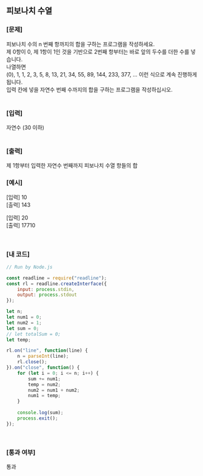 ## 피보나치 수열

### [문제]
피보나치 수의 n 번째 항까지의 합을 구하는 프로그램을 작성하세요.  
제 0항이 0, 제 1항이 1인 것을 기반으로 2번째 항부터는 바로 앞의 두수를 더한 수를 넣습니다.  
나열하면  
(0), 1, 1, 2, 3, 5, 8, 13, 21, 34, 55, 89, 144, 233, 377, ... 이런 식으로 계속 진행하게 됩니다.  
입력 칸에 넣을 자연수 번째 수까지의 합을 구하는 프로그램을 작성하십시오.  
<br/>

### [입력]
자연수 (30 이하)  
<br/>

### [출력]
제 1항부터 입력한 자연수 번째까지 피보나치 수열 항들의 합
<br/>

### [예시]
[입력] 10  
[출력] 143  

[입력] 20  
[출력] 17710  


<br/>

### [내 코드]
```javascript
// Run by Node.js

const readline = require("readline");
const rl = readline.createInterface({
	input: process.stdin,
	output: process.stdout
});

let n;
let num1 = 0;
let num2 = 1;
let sum = 0;
// let totalSum = 0;
let temp;

rl.on("line", function(line) {
	n = parseInt(line);
	rl.close();
}).on("close", function() {
	for (let i = 0; i <= n; i++) {
		sum += num1;
		temp = num2;
		num2 = num1 + num2;
		num1 = temp;
	}
	
	console.log(sum);
	process.exit();
});
```
<br/>

### [통과 여부]
통과
